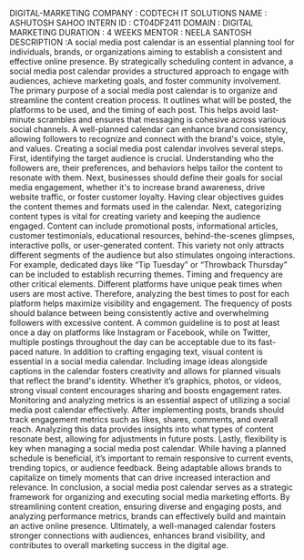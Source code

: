 DIGITAL-MARKETING
COMPANY : CODTECH IT SOLUTIONS 
NAME : ASHUTOSH SAHOO
INTERN ID : CT04DF2411
DOMAIN : DIGITAL MARKETING 
DURATION : 4 WEEKS 
MENTOR : NEELA SANTOSH 
DESCRIPTION 
:A social media post calendar is an essential planning tool for individuals, brands, or organizations aiming to establish a consistent and effective online presence. By strategically scheduling content in advance, a social media post calendar provides a structured approach to engage with audiences, achieve marketing goals, and foster community involvement.
The primary purpose of a social media post calendar is to organize and streamline the content creation process. It outlines what will be posted, the platforms to be used, and the timing of each post. This helps avoid last-minute scrambles and ensures that messaging is cohesive across various social channels. A well-planned calendar can enhance brand consistency, allowing followers to recognize and connect with the brand's voice, style, and values.
Creating a social media post calendar involves several steps. First, identifying the target audience is crucial. Understanding who the followers are, their preferences, and behaviors helps tailor the content to resonate with them. Next, businesses should define their goals for social media engagement, whether it's to increase brand awareness, drive website traffic, or foster customer loyalty. Having clear objectives guides the content themes and formats used in the calendar.
Next, categorizing content types is vital for creating variety and keeping the audience engaged. Content can include promotional posts, informational articles, customer testimonials, educational resources, behind-the-scenes glimpses, interactive polls, or user-generated content. This variety not only attracts different segments of the audience but also stimulates ongoing interactions. For example, dedicated days like “Tip Tuesday” or “Throwback Thursday” can be included to establish recurring themes.
Timing and frequency are other critical elements. Different platforms have unique peak times when users are most active. Therefore, analyzing the best times to post for each platform helps maximize visibility and engagement. The frequency of posts should balance between being consistently active and overwhelming followers with excessive content. A common guideline is to post at least once a day on platforms like Instagram or Facebook, while on Twitter, multiple postings throughout the day can be acceptable due to its fast-paced nature.
In addition to crafting engaging text, visual content is essential in a social media calendar. Including image ideas alongside captions in the calendar fosters creativity and allows for planned visuals that reflect the brand's identity. Whether it’s graphics, photos, or videos, strong visual content encourages sharing and boosts engagement rates.
Monitoring and analyzing metrics is an essential aspect of utilizing a social media post calendar effectively. After implementing posts, brands should track engagement metrics such as likes, shares, comments, and overall reach. Analyzing this data provides insights into what types of content resonate best, allowing for adjustments in future posts.
Lastly, flexibility is key when managing a social media post calendar. While having a planned schedule is beneficial, it’s important to remain responsive to current events, trending topics, or audience feedback. Being adaptable allows brands to capitalize on timely moments that can drive increased interaction and relevance.
In conclusion, a social media post calendar serves as a strategic framework for organizing and executing social media marketing efforts. By streamlining content creation, ensuring diverse and engaging posts, and analyzing performance metrics, brands can effectively build and maintain an active online presence. Ultimately, a well-managed calendar fosters stronger connections with audiences, enhances brand visibility, and contributes to overall marketing success in the digital age. 
